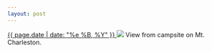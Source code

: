 ```yaml
---
layout: post
---
```


<p>
  <a href="/375">
    <time>{{ page.date | date: "%e %B, %Y" }}</time>
  </a>
  <a href="/375"><img src="{{ site.assets_url }}/375.jpg"/></a>
  <span>View from campsite on Mt. Charleston.</span>
</p>
